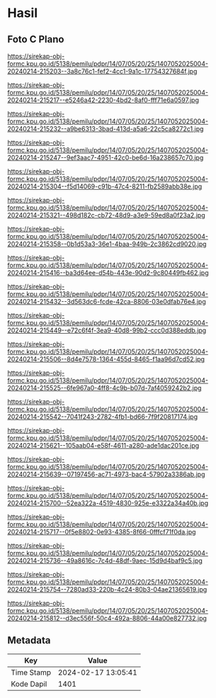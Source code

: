 # Hasil

## Foto C Plano

https://sirekap-obj-formc.kpu.go.id/5138/pemilu/pdpr/14/07/05/20/25/1407052025004-20240214-215203--3a8c76c1-fef2-4cc1-9a1c-17754327684f.jpg

https://sirekap-obj-formc.kpu.go.id/5138/pemilu/pdpr/14/07/05/20/25/1407052025004-20240214-215217--e5246a42-2230-4bd2-8af0-fff71e6a0597.jpg

https://sirekap-obj-formc.kpu.go.id/5138/pemilu/pdpr/14/07/05/20/25/1407052025004-20240214-215232--a9be6313-3bad-413d-a5a6-22c5ca8272c1.jpg

https://sirekap-obj-formc.kpu.go.id/5138/pemilu/pdpr/14/07/05/20/25/1407052025004-20240214-215247--9ef3aac7-4951-42c0-be6d-16a238657c70.jpg

https://sirekap-obj-formc.kpu.go.id/5138/pemilu/pdpr/14/07/05/20/25/1407052025004-20240214-215304--f5d14069-c91b-47c4-8211-fb2589abb38e.jpg

https://sirekap-obj-formc.kpu.go.id/5138/pemilu/pdpr/14/07/05/20/25/1407052025004-20240214-215321--498d182c-cb72-48d9-a3e9-59ed8a0f23a2.jpg

https://sirekap-obj-formc.kpu.go.id/5138/pemilu/pdpr/14/07/05/20/25/1407052025004-20240214-215358--0b1d53a3-36e1-4baa-949b-2c3862cd9020.jpg

https://sirekap-obj-formc.kpu.go.id/5138/pemilu/pdpr/14/07/05/20/25/1407052025004-20240214-215416--ba3d64ee-d54b-443e-90d2-9c80449fb462.jpg

https://sirekap-obj-formc.kpu.go.id/5138/pemilu/pdpr/14/07/05/20/25/1407052025004-20240214-215432--3d563dc6-fcde-42ca-8806-03e0dfab76e4.jpg

https://sirekap-obj-formc.kpu.go.id/5138/pemilu/pdpr/14/07/05/20/25/1407052025004-20240214-215449--e72c6f4f-3ea9-40d8-99b2-ccc0d388eddb.jpg

https://sirekap-obj-formc.kpu.go.id/5138/pemilu/pdpr/14/07/05/20/25/1407052025004-20240214-215506--8d4e7578-1364-455d-8465-f1aa96d7cd52.jpg

https://sirekap-obj-formc.kpu.go.id/5138/pemilu/pdpr/14/07/05/20/25/1407052025004-20240214-215525--6fe967a0-4ff8-4c9b-b07d-7af4059242b2.jpg

https://sirekap-obj-formc.kpu.go.id/5138/pemilu/pdpr/14/07/05/20/25/1407052025004-20240214-215542--7041f243-2782-4fb1-bd66-7f9f20817174.jpg

https://sirekap-obj-formc.kpu.go.id/5138/pemilu/pdpr/14/07/05/20/25/1407052025004-20240214-215621--105aab04-e58f-4611-a280-ade1dac201ce.jpg

https://sirekap-obj-formc.kpu.go.id/5138/pemilu/pdpr/14/07/05/20/25/1407052025004-20240214-215639--07197456-ac71-4973-bac4-57902a3386ab.jpg

https://sirekap-obj-formc.kpu.go.id/5138/pemilu/pdpr/14/07/05/20/25/1407052025004-20240214-215700--52ea322a-4519-4830-925e-e3322a34a40b.jpg

https://sirekap-obj-formc.kpu.go.id/5138/pemilu/pdpr/14/07/05/20/25/1407052025004-20240214-215717--0f5e8802-0e93-4385-8f66-0fffcf71f0da.jpg

https://sirekap-obj-formc.kpu.go.id/5138/pemilu/pdpr/14/07/05/20/25/1407052025004-20240214-215736--49a8616c-7c4d-48df-9aec-15d9d4baf9c5.jpg

https://sirekap-obj-formc.kpu.go.id/5138/pemilu/pdpr/14/07/05/20/25/1407052025004-20240214-215754--7280ad33-220b-4c24-80b3-04ae21365619.jpg

https://sirekap-obj-formc.kpu.go.id/5138/pemilu/pdpr/14/07/05/20/25/1407052025004-20240214-215812--d3ec556f-50c4-492a-8806-44a00e827732.jpg


## Metadata

| Key        | Value               |
| ---------- | ------------------- |
| Time Stamp | 2024-02-17 13:05:41 |
| Kode Dapil | 1401                |



